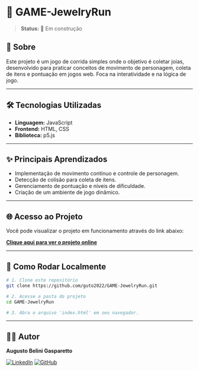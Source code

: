 # 💎 GAME-JewelryRun

> **Status:** 🚧 Em construção

## 📖 Sobre

Este projeto é um jogo de corrida simples onde o objetivo é coletar joias, desenvolvido para praticar conceitos de movimento de personagem, coleta de itens e pontuação em jogos web. Foca na interatividade e na lógica de jogo.

---

## 🛠️ Tecnologias Utilizadas

*   **Linguagem:** JavaScript
*   **Frontend:** HTML, CSS
*   **Biblioteca:** p5.js

---

## ✨ Principais Aprendizados

*   Implementação de movimento contínuo e controle de personagem.
*   Detecção de colisão para coleta de itens.
*   Gerenciamento de pontuação e níveis de dificuldade.
*   Criação de um ambiente de jogo dinâmico.

---

## 🌐 Acesso ao Projeto

Você pode visualizar o projeto em funcionamento através do link abaixo:

**[Clique aqui para ver o projeto online](https://guto2022.github.io/GAME-JewelryRun/)**

---

## 🏁 Como Rodar Localmente

```bash
# 1. Clone este repositório
git clone https://github.com/guto2022/GAME-JewelryRun.git

# 2. Acesse a pasta do projeto
cd GAME-JewelryRun

# 3. Abra o arquivo 'index.html' em seu navegador.
```

---

## 👨‍💻 Autor

**Augusto Belini Gasparetto**

[![LinkedIn](https://img.shields.io/badge/LinkedIn-0077B5?style=for-the-badge&logo=linkedin&logoColor=white)](https://www.linkedin.com/in/augustobelinigasparetto/)
[![GitHub](https://img.shields.io/badge/GitHub-181717?style=for-the-badge&logo=github&logoColor=white)](https://github.com/guto2022)
